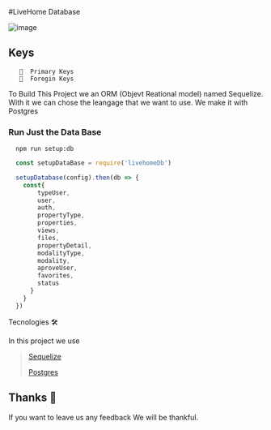 #LiveHome Database

![image](https://drive.google.com/uc?export=view&id=19pd0I_7hge11wnVqazy1BAE5iTxP2THo)

## Keys

```
   🔶  Primary Keys
   🔺  Foregin Keys
```

To Build This Project we an ORM (Objevt Reational model) named Sequelize. With it we can chose the leangage that we want to use.
We make it with Postgres

### Run Just the Data Base

```
  npm run setup:db
```

```js
  const setupDataBase = require('livehomeDb')

  setupDatabase(config).then(db => {
    const{
        typeUser,
        user,
        auth,
        propertyType,
        properties,
        views,
        files,
        propertyDetail,
        modalityType,
        modality,
        aproveUser,
        favorites,
        status
      }
    }
  })
```

Tecnologies 🛠️

In this project we use

> [Sequelize](https://sequelize.org/v5/variable/index.html#static-variable-DataTypes)
>
> [Postgres](https://www.postgresql.org/docs/)

## Thanks 🎁

If you want to leave us any feedback We will be thankful.
